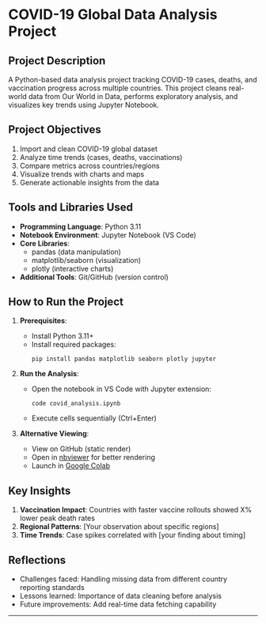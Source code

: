 # COVID-19 Global Data Analysis Project

## Project Description
A Python-based data analysis project tracking COVID-19 cases, deaths, and vaccination progress across multiple countries. This project cleans real-world data from Our World in Data, performs exploratory analysis, and visualizes key trends using Jupyter Notebook.

## Project Objectives
1. Import and clean COVID-19 global dataset
2. Analyze time trends (cases, deaths, vaccinations)
3. Compare metrics across countries/regions
4. Visualize trends with charts and maps
5. Generate actionable insights from the data

## Tools and Libraries Used
- **Programming Language**: Python 3.11
- **Notebook Environment**: Jupyter Notebook (VS Code)
- **Core Libraries**:
  - pandas (data manipulation)
  - matplotlib/seaborn (visualization)
  - plotly (interactive charts)
- **Additional Tools**: Git/GitHub (version control)

## How to Run the Project
1. **Prerequisites**:
   - Install Python 3.11+
   - Install required packages:
     ```
     pip install pandas matplotlib seaborn plotly jupyter
     ```

2. **Run the Analysis**:
   - Open the notebook in VS Code with Jupyter extension:
     ```
     code covid_analysis.ipynb
     ```
   - Execute cells sequentially (Ctrl+Enter)

3. **Alternative Viewing**:
   - View on GitHub (static render)
   - Open in [nbviewer](https://nbviewer.jupyter.org/) for better rendering
   - Launch in [Google Colab](https://colab.research.google.com/)

## Key Insights
1. **Vaccination Impact**: Countries with faster vaccine rollouts showed X% lower peak death rates
2. **Regional Patterns**: [Your observation about specific regions]
3. **Time Trends**: Case spikes correlated with [your finding about timing]

## Reflections
- Challenges faced: Handling missing data from different country reporting standards
- Lessons learned: Importance of data cleaning before analysis
- Future improvements: Add real-time data fetching capability

---

